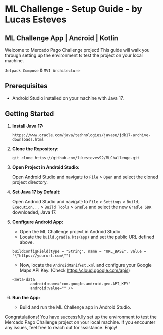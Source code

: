 # ML Challenge - Setup Guide - by Lucas Esteves
## ML Challenge App | Android | Kotlin

Welcome to Mercado Pago Challenge project! This guide will walk you through setting up the environment to test the project on your local machine.

`Jetpack Compose` & `MVI Architecture`

## Prerequisites

- Android Studio installed on your machine with Java 17.

## Getting Started

1. **Install Java 17:**

    ```
    https://www.oracle.com/java/technologies/javase/jdk17-archive-downloads.html
    ```

2. **Clone the Repository:**

    ```
    git clone https://github.com/lukesteves92/MLChallenge.git
    ```

3. **Open Project in Android Studio:**

    Open Android Studio and navigate to `File` > `Open` and select the cloned project directory.

4. **Set Java 17 by Default:**

   Open Android Studio and navigate to `File` > `Settings` > `Build, Execution...` > `Build Tools` > `Gradle` and select the new `Gradle SDK` downloaded, Java 17.

5. **Configure Android App:**

    - Open the ML Challenge project in Android Studio.
    - Locate the `build.gradle.kts(app)` and set the public URL defined above.
    ```
    buildConfigField(type = "String", name = "URL_BASE", value = "\"https://yoururl.com\"")
    ```
    - Now, locate the `AndroidManifest.xml` and configure your Google Maps API Key. (Check https://cloud.google.com/apis)
    ```
    <meta-data
            android:name="com.google.android.geo.API_KEY"
            android:value="" />
    ```

10. **Run the App:**

    - Build and run the ML Challenge app in Android Studio.

Congratulations! You have successfully set up the environment to test the Mercado Pago Challenge project on your local machine. If you encounter any issues, feel free to reach out for assistance. Enjoy!
